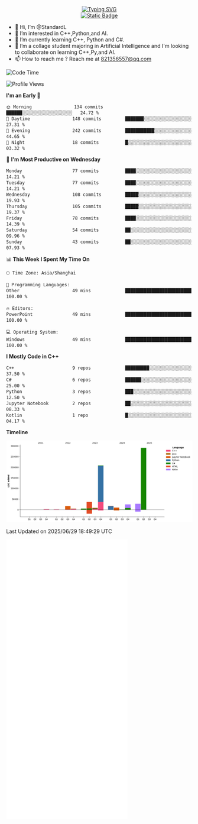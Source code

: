 <!-- Dynamic typing 动态打字 -->
<div align="center">
  <div align="center">
  <a href="https://git.io/typing-svg"><img src="https://readme-typing-svg.demolab.com?font=Tilt+Neon&size=32&pause=1000&center=true&vCenter=true&random=false&width=435&lines=Hello+World!;%E4%BD%A0%E5%A5%BD%EF%BC%8C%E4%B8%96%E7%95%8C%EF%BC%81;%E3%83%8F%E3%83%AD%E3%83%BC%E3%80%81%E3%83%AF%E3%83%BC%E3%83%AB%E3%83%89!" alt="Typing SVG" /></a>
  </div>
</div>

<!-- Profile logo 徽标 -->
<div align="center">
  <a href="https://standardl.github.io">
    <img alt="Static Badge" src="https://img.shields.io/badge/Github.io-Blog-brightgreen?style=for-the-badge&logo=github&link=https%3A%2F%2Fstandardl.github.io">
  </a>
</div>

- 👋 Hi, I’m @StandardL
- 👀 I’m interested in C++,Python,and AI.
- 🌱 I’m currently learning C++, Python and C#.
- 💞️ I’m a collage student majoring in Artificial Intelligence and I'm looking to collaborate on learning C++,Py,and AI.
- 📫 How to reach me ? Reach me at 821356557@qq.com

<!-- Wakatime 数据统计 -->
<!--START_SECTION:waka-->
![Code Time](http://img.shields.io/badge/Code%20Time-288%20hrs%2038%20mins-blue)

![Profile Views](http://img.shields.io/badge/Profile%20Views-0-blue)

**I'm an Early 🐤** 

```text
🌞 Morning                134 commits         ██████░░░░░░░░░░░░░░░░░░░   24.72 % 
🌆 Daytime                148 commits         ███████░░░░░░░░░░░░░░░░░░   27.31 % 
🌃 Evening                242 commits         ███████████░░░░░░░░░░░░░░   44.65 % 
🌙 Night                  18 commits          █░░░░░░░░░░░░░░░░░░░░░░░░   03.32 % 
```
📅 **I'm Most Productive on Wednesday** 

```text
Monday                   77 commits          ████░░░░░░░░░░░░░░░░░░░░░   14.21 % 
Tuesday                  77 commits          ████░░░░░░░░░░░░░░░░░░░░░   14.21 % 
Wednesday                108 commits         █████░░░░░░░░░░░░░░░░░░░░   19.93 % 
Thursday                 105 commits         █████░░░░░░░░░░░░░░░░░░░░   19.37 % 
Friday                   78 commits          ████░░░░░░░░░░░░░░░░░░░░░   14.39 % 
Saturday                 54 commits          ██░░░░░░░░░░░░░░░░░░░░░░░   09.96 % 
Sunday                   43 commits          ██░░░░░░░░░░░░░░░░░░░░░░░   07.93 % 
```


📊 **This Week I Spent My Time On** 

```text
🕑︎ Time Zone: Asia/Shanghai

💬 Programming Languages: 
Other                    49 mins             █████████████████████████   100.00 % 

🔥 Editors: 
PowerPoint               49 mins             █████████████████████████   100.00 % 

💻 Operating System: 
Windows                  49 mins             █████████████████████████   100.00 % 
```

**I Mostly Code in C++** 

```text
C++                      9 repos             █████████░░░░░░░░░░░░░░░░   37.50 % 
C#                       6 repos             ██████░░░░░░░░░░░░░░░░░░░   25.00 % 
Python                   3 repos             ███░░░░░░░░░░░░░░░░░░░░░░   12.50 % 
Jupyter Notebook         2 repos             ██░░░░░░░░░░░░░░░░░░░░░░░   08.33 % 
Kotlin                   1 repo              █░░░░░░░░░░░░░░░░░░░░░░░░   04.17 % 
```



**Timeline**

![Lines of Code chart](https://raw.githubusercontent.com/StandardL/StandardL/main/assets/bar_graph.png)


 Last Updated on 2025/06/29 18:49:29 UTC
<!--END_SECTION:waka-->

<img align="center" src="/github-metrics.svg" alt="Metrics" width="65%" />

<!---
StandardL/StandardL is a ✨ special ✨ repository because its `README.md` (this file) appears on your GitHub profile.
You can click the Preview link to take a look at your changes.
--->
